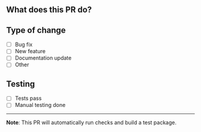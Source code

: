 ## What does this PR do?

<!-- Brief description of the changes -->

## Type of change

- [ ] Bug fix
- [ ] New feature
- [ ] Documentation update
- [ ] Other

## Testing

- [ ] Tests pass
- [ ] Manual testing done

---

**Note**: This PR will automatically run checks and build a test package.
